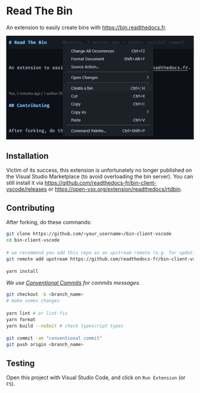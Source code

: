 # Read The Bin

An extension to easily create bins with https://bin.readthedocs.fr.

![Create a bin](https://raw.githubusercontent.com/readthedocs-fr/bin-client-vscode/main/images/create-a-bin.png)

## Installation

Victim of its success, this extension is unfortunately no longer published on the Visual Studio Marketplace (to avoid overloading the bin server). You can still install it via https://github.com/readthedocs-fr/bin-client-vscode/releases or https://open-vsx.org/extension/readthedocs/rtdbin.

## Contributing

After forking, do these commands:

```sh
git clone https://github.com/<your_username>/bin-client-vscode
cd bin-client-vscode

# we recommend you add this repo as an upstream remote (e.g. for updating your fork)
git remote add upstream https://github.com/readthedocs-fr/bin-client-vscode

yarn install
```

_We use [Conventional Commits](https://www.conventionalcommits.org/en/v1.0.0/) for commits messages._

```sh
git checkout -b <branch_name>
# make somes changes

yarn lint # or lint-fix
yarn format
yarn build --noEmit # check typescript types

git commit -am "conventional commit"
git push origin <branch_name>
```

## Testing

Open this project with Visual Studio Code, and click on `Run Extension` (or `F5`).
